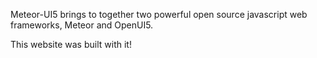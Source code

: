 Meteor-UI5 brings to together two powerful open source javascript web frameworks, Meteor and OpenUI5.

This website was built with it!
